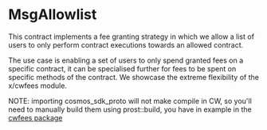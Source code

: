 # MsgAllowlist

This contract implements a fee granting strategy in which we allow a list of users
to only perform contract executions towards an allowed contract.

The use case is enabling a set of users to only spend granted fees on a specific contract,
it can be specialised further for fees to be spent on specific methods of the contract.
We showcase the extreme flexibility of the x/cwfees module.

NOTE: importing cosmos_sdk_proto will not make compile in CW, so you'll need to manually build them using prost::build, 
you have in example in the [cwfees package](../../crates/cwfees/build.rs)
